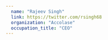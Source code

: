 ```yaml
---
  name: "Rajeev Singh"
  link: https://twitter.com/rsingh68
  organization: "Accolase"
  occupation_title: "CEO"
---
```

